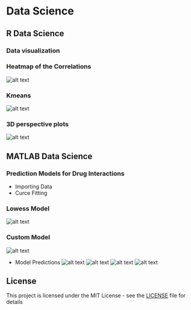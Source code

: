 # Data Science

## R Data Science
### Data visualization

### Heatmap of the Correlations
![alt text](https://github.com/David-SF2290/Data_Science_R_and_MATLAB/blob/master/Graph_Doc/Heatmap%20of%20the%20Correlations.JPG)

### Kmeans 
![alt text](https://github.com/David-SF2290/Data_Science_R_and_MATLAB/blob/master/Graph_Doc/Kmeans.JPG)

### 3D perspective plots
![alt text](https://github.com/David-SF2290/Data_Science_R_and_MATLAB/blob/master/Graph_Doc/R_3D.JPG)




## MATLAB Data Science
### Prediction Models for Drug Interactions
- Importing Data 
- Curce Fitting 

### Lowess Model 
![alt text](https://github.com/David-SF2290/Data_Science/blob/master/MATLAB_Data_Science/Graph_Doc/Algo.Lowess.jpg)

### Custom Model 
![alt text](https://github.com/David-SF2290/Data_Science/blob/master/MATLAB_Data_Science/Graph_Doc/Algo.Custom.jpg)

- Model Predictions
![alt text](https://github.com/David-SF2290/Data_Science/blob/master/MATLAB_Data_Science/Graph_Doc/MP1.jpg)
![alt text](https://github.com/David-SF2290/Data_Science/blob/master/MATLAB_Data_Science/Graph_Doc/MP2.jpg)
![alt text](https://github.com/David-SF2290/Data_Science/blob/master/MATLAB_Data_Science/Graph_Doc/MP3.jpg)
![alt text](https://github.com/David-SF2290/Data_Science/blob/master/MATLAB_Data_Science/Graph_Doc/MP4.jpg)

## License
This project is licensed under the MIT License - see the [LICENSE](LICENSE) file for details
